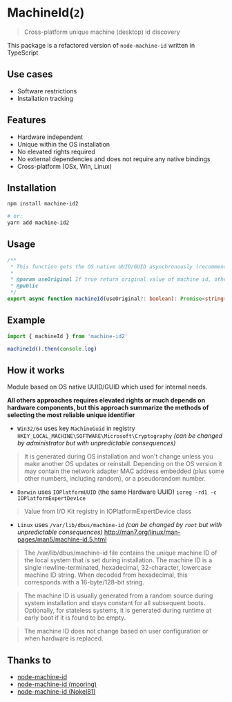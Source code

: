 # MachineId(`2`)
> Cross-platform unique machine (desktop) id discovery

This package is a refactored version of `node-machine-id` written in TypeScript

## Use cases
- Software restrictions
- Installation tracking
## Features
- Hardware independent
- Unique within the OS installation
- No elevated rights required
- No external dependencies and does not require any native bindings
-  Cross-platform (OSx, Win, Linux)

## Installation
```sh
npm install machine-id2

# or:
yarn add machine-id2
```

## Usage
```typescript
/**
 * This function gets the OS native UUID/GUID asynchronously (recommended), hashed by default.
 * 
 * @param useOriginal If true return original value of machine id, otherwise return hashed value (sha - 256)
 * @public
 */
export async function machineId(useOriginal?: boolean): Promise<string>;
```
## Example
```typescript
import { machineId } from 'machine-id2'

machineId().then(console.log)
```

## How it works
Module based on OS native UUID/GUID which used for internal needs.

**All others approaches requires elevated rights or much depends on hardware components, but this approach summarize the methods of selecting the most reliable unique identifier**

- `Win32/64` uses key `MachineGuid` in registry `HKEY_LOCAL_MACHINE\SOFTWARE\Microsoft\Cryptography` *(can be changed by administrator but with unpredictable consequences)*

> It is generated during OS installation and won't change unless you make another OS updates or reinstall. Depending on the OS version it may contain the network adapter MAC address embedded (plus some other numbers, including random), or a pseudorandom number.

- `Darwin` uses `IOPlatformUUID` (the same Hardware UUID) `ioreg -rd1 -c IOPlatformExpertDevice`
> Value from I/O Kit registry in IOPlatformExpertDevice class

- `Linux` uses `/var/lib/dbus/machine-id` *(can be changed by `root` but with unpredictable consequences)* http://man7.org/linux/man-pages/man5/machine-id.5.html
> The /var/lib/dbus/machine-id file contains the unique machine ID of the local system that is set during installation. The machine ID is a single newline-terminated, hexadecimal, 32-character, lowercase machine ID string. When decoded from hexadecimal, this corresponds with a 16-byte/128-bit string.

> The machine ID is usually generated from a random source during system installation and stays constant for all subsequent boots. Optionally, for stateless systems, it is generated during runtime at early boot if it is found to be empty.

> The machine ID does not change based on user configuration or when hardware is replaced.

## Thanks to
- [node-machine-id](https://github.com/automation-stack/node-machine-id)
- [node-machine-id (mooring)](https://github.com/mooring/node-machine-id)
- [node-machine-id (Nokel81)](https://github.com/Nokel81/node-machine-id/tree/no-regexe)